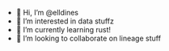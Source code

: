 - 👋 Hi, I’m @elldines
- 👀 I’m interested in data stuffz
- 🌱 I’m currently learning rust! 
- 💞️ I’m looking to collaborate on lineage stuff 

<!---
elldines/elldines is a ✨ special ✨ repository because its `README.md` (this file) appears on your GitHub profile.
You can click the Preview link to take a look at your changes.
--->
